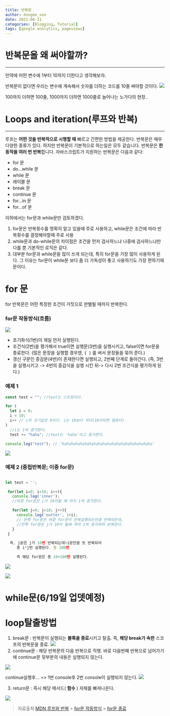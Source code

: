 ```yaml
---
title: 반복문
author: dongee_seo
date: 2021-06-11
categories: [Blogging, Tutorial]
tags: [google analytics, pageviews]
---
```


# 반복문을 왜 써야할까?

---

만약에 어떤 변수에 1부터 10까지 더한다고 생각해보자.

반복문이 없다면 우리는 변수에 계속해서 숫자를 더하는 코드를 10줄 써야할 것이다.
![](https://velog.velcdn.com/images/seod0209/post/20ab32ef-3c5b-4d15-94e5-e5e474d5899f/image.png)

100까지 더하면 100줄, 1000까지 더하면 1000줄로 늘어나는 노가다의 현장..

# Loops and iteration(루프와 반복)

---

루프는 **어떤 것을 반복적으로 시행할 때** 빠르고 간편한 방법을 제공한다.
반복문은 매우 다양한 종류가 있다. 하지만 반복문이 기본적으로 하는일은 모두 같습니다. 반복문은 **한 동작을 여러 번 반복**합니다.
자바스크립트가 지원하는 반복문은 다음과 같다:

- for 문
- do...while 문
- while 문
- 레이블 문
- break 문
- continue 문
- for...in 문
- for...of 문

이하에서는 for문과 while문만 검토하겠다.

1. for문은 반복횟수를 명확히 알고 있을때 주로 사용하고, while문은 조건에 따라 반복횟수를 결정해야할때 주로 사용
2. while문과 do-while문의 차이점은 조건을 먼저 검사하느냐 나중에 검사하느냐만 다를 뿐 기본적인 로직은 같다.
3. 대부분 for문과 while문을 많이 쓰게 되는데, 특히 for문을 가장 많이 사용하게 된다. 그 이유는 for문이 while문 보다 좀 더 가독성이 좋고 사용하기도 가장 편하기때문이다.

# for 문

for 반복문은 어떤 특정한 조건이 거짓으로 판별될 때까지 반복한다.

### for문 작동방식(흐름)

![](https://velog.velcdn.com/images/seod0209/post/840c4612-b209-485e-a09a-13dbd91b1135/image.png)

- 초기화식(1번)이 제일 먼저 실행된다.
- 조건식(2번)을 평가해서 true이면 실행문(3번)을 실행시키고, false이면 for문을 종료한다.
  (많은 문장을 실행할 경우엔, `{ }` 를 써서 문장들을 묶어 준다.)
- 갱신 구문인 증감문(4번)이 존재한다면 실행되고, 2번째 단계로 돌아간다.
  (즉, 3번을 실행시키고 -> 4번의 증감식을 실행 시킨 뒤-> 다시 2번 조건식을 평가하게 된다.)

### 예제 1

```jsx
const test = ""; //test는 스트링이다.

for (
  let i = 0;
  i < 10;
  i++ // i의 초기값은 0이다. i는 10보다 작다(10이되면 멈춘다).
)
  //i는 1씩 증가한다.
  test += "haha"; //test는 'haha'이고 증가한다.

console.log("test"); // 'hahahahahahahahahahahahahahahahahahahaha'
```

![](https://velog.velcdn.com/images%2Fseod0209%2Fpost%2F5632ed0c-925f-41dd-a85d-3426925da1c7%2Fimage.png)

### 예제 2 (중첩반복문; 이중 for문)

```jsx

let test = '';

 for(let i=0; i<10; i++){
   console.log('inner');
   //바깥 for문은 i가 10이될 때 까지 1씩 증가한다.

   for(let j=0; j<10; j++){
     console.log('outter', 1+i);
     // 안쪽 for문은 바깥 for문이 반복실행되는만큼 반복되든데,
     //안쪽 for문은 j가 10이 될때 까지 1씩 증가하며 반복된다.
   }
 }

  즉, j문은 j가 10번 반복되는데+i문만큼 또 반복되어
     총 i*j번 실행된다. 총 100번

     즉 해당 for문은 총 10+100번 실행된다.

```

![](https://velog.velcdn.com/images/seod0209/post/63cd0267-b5e3-4112-a0d9-43d75b955e9c/image.png)

![](https://velog.velcdn.com/images/seod0209/post/07070abc-f697-464d-984b-c71a196d64b1/image.png)

# while문(6/19일 업뎃예정)

# loop탈출방법

1. break문
   : 반복문이 실행되는 **블록을 종료**시키고 탈출. 즉, **해당 break가 속한** 스코프의 반복문을 종료.
   ![](https://velog.velcdn.com/images/seod0209/post/0f8741b3-205e-4a13-b2bd-ef738e43eddc/image.png)
2. continue문
   : 해당 반복문의 다음 반복으로 직행. 바로 다음번째 반복으로 넘어가기에 continue문 뒷부분의 내용은 실행되지 않는다.

![](https://velog.velcdn.com/images/seod0209/post/b6c0c4b1-82bd-48ec-af59-3c4a4793dc2f/image.png)

continue실행후... => 1번 console후 2번 console이 실행되지 않는다.
![](https://velog.velcdn.com/images/seod0209/post/fc31254d-de18-4129-8741-8d27f86a809c/image.png)

3. return문
   : 즉시 해당 메서드( **함수** ) 자체를 빠져나온다.

![](https://velog.velcdn.com/images/seod0209/post/9965d372-e0ab-4245-a143-96859171df1b/image.png)

> 자료출처
> [MDN 루프와 반복](https://developer.mozilla.org/ko/docs/Web/JavaScript/Guide/Loops_and_iteration) > [for문 작동방식](https://coding-factory.tistory.com/382) > [for문 종료](https://im-developer.tistory.com/69)
